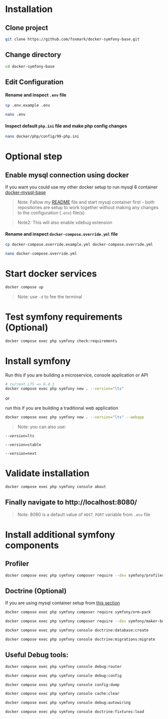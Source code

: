 # Installation

## Clone project

```sh 
git clone https://github.com/foxmark/docker-symfony-base.git
```

## Change directory

```sh
cd docker-symfony-base
```

## Edit Configuration

#### Rename and inspect ```.env``` file

```sh
cp .env.example .env
```

```sh
nano .env
```

#### Inspect default ```php.ini``` file and make php config changes

```sh
nano docker/php/config/99-php.ini
```

# Optional step
## Enable mysql connection using docker

If you want you could use my other docker setup to run mysql 8 container [docker-mysql-base](https://github.com/foxmark/docker-mysql-base)

> Note: Fallow my [README](https://github.com/foxmark/docker-mysql-base/blob/master/README.md) file and start mysql container first - both repositories are setup to work together without making any changes to the configuration (```.env```) file(s)

> Note2: This will also enable xdebug extension

#### Rename and inspect ```docker-compose.override.yml``` file

```sh
cp docker-compose.override.example.yml docker-compose.override.yml
```

```sh
nano docker-compose.override.yml
```


# Start docker services

```sh
docker compose up
```

> Note: use ```-d``` to fee the terminal

# Test symfony requirements (Optional)

```sh
docker compose exec php symfony check:requirements
```

# Install symfony

Run this if you are building a microservice, console application or API

```sh
# current LTS => 6.4.1
docker compose exec php symfony new . --version="lts"
```

or

run this if you are building a traditional web application

```sh
docker compose exec php symfony new . --version="lts" --webapp
```

> Note: you can also use:

```--version=lts``` 

```--version=stable```

```--version=next```

# Validate installation

```sh
docker compose exec php symfony console about
```

## Finally navigate to http://localhost:8080/ 

> Note: 8080 is a default value of ```HOST_PORT``` variable from ```.env``` file

# Install additional symfony components

## Profiler

```sh
docker compose exec php symfony composer require --dev symfony/profiler-pack
```

## Doctrine (Optional)

If you are using mysql container setup from [this section](#enable-mysql-connection-using-docker)

```sh
docker compose exec php symfony composer require symfony/orm-pack
```
```sh
docker compose exec php symfony composer require --dev symfony/maker-bundle
```

```sh
docker compose exec php symfony console doctrine:database:create
```

```sh
docker compose exec php symfony console doctrine:migrations:migrate
```

## Useful Debug tools:

```sh
docker compose exec php symfony console debug:router
```

```sh
docker compose exec php symfony console debug:config
```

```sh
docker compose exec php symfony console config:dump
```

```sh
docker compose exec php symfony console cache:clear
```

```sh
docker compose exec php symfony console debug:autowiring
```

```sh
docker compose exec php symfony console doctrine:fixtures:load
```